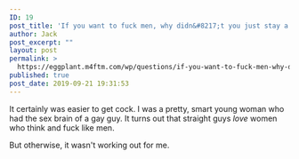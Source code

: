 ```yaml
---
ID: 19
post_title: 'If you want to fuck men, why didn&#8217;t you just stay a woman?'
author: Jack
post_excerpt: ""
layout: post
permalink: >
  https://eggplant.m4ftm.com/wp/questions/if-you-want-to-fuck-men-why-didnt-you-just-stay-a-woman/
published: true
post_date: 2019-09-21 19:31:53
---
```

<p id="mcetoc_1dl0ce3on0">It certainly was easier to get cock. I was a pretty, smart young woman who had the sex brain of a gay guy. It turns out that straight guys <em>love</em> women who think and fuck like men.</p>
But otherwise, it wasn't working out for me.